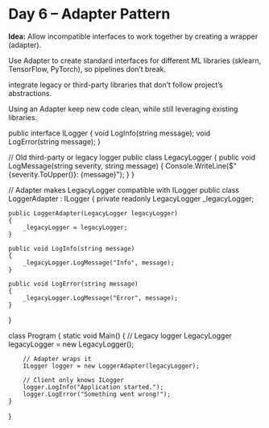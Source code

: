 
# Day 6 – Adapter Pattern

**Idea:** Allow incompatible interfaces to work together by creating a wrapper (adapter).  

Use Adapter to create standard interfaces for different ML libraries (sklearn, TensorFlow, PyTorch), so pipelines don’t break.

integrate legacy or third-party libraries that don’t follow project’s abstractions.

Using an Adapter keep new code clean, while still leveraging existing libraries.


public interface ILogger
{
    void LogInfo(string message);
    void LogError(string message);
}

// Old third-party or legacy logger
public class LegacyLogger
{
    public void LogMessage(string severity, string message)
    {
        Console.WriteLine($"{severity.ToUpper()}: {message}");
    }
}

// Adapter makes LegacyLogger compatible with ILogger
public class LoggerAdapter : ILogger
{
    private readonly LegacyLogger _legacyLogger;

    public LoggerAdapter(LegacyLogger legacyLogger)
    {
        _legacyLogger = legacyLogger;
    }

    public void LogInfo(string message)
    {
        _legacyLogger.LogMessage("Info", message);
    }

    public void LogError(string message)
    {
        _legacyLogger.LogMessage("Error", message);
    }
}

class Program
{
    static void Main()
    {
        // Legacy logger
        LegacyLogger legacyLogger = new LegacyLogger();

        // Adapter wraps it
        ILogger logger = new LoggerAdapter(legacyLogger);

        // Client only knows ILogger
        logger.LogInfo("Application started.");
        logger.LogError("Something went wrong!");
    }
}

